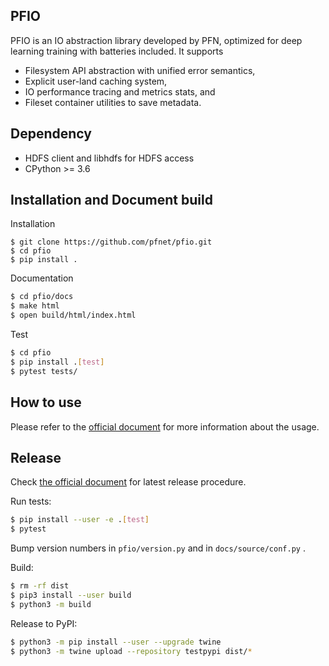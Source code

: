 ## PFIO

PFIO is an IO abstraction library developed by PFN, optimized for deep
learning training with batteries included. It supports

- Filesystem API abstraction with unified error semantics,
- Explicit user-land caching system,
- IO performance tracing and metrics stats, and
- Fileset container utilities to save metadata.


## Dependency

- HDFS client and libhdfs for HDFS access
- CPython >= 3.6

## Installation and Document build

Installation

```shell
$ git clone https://github.com/pfnet/pfio.git
$ cd pfio
$ pip install .
```

Documentation
```sh
$ cd pfio/docs
$ make html
$ open build/html/index.html
```

Test
```sh
$ cd pfio
$ pip install .[test]
$ pytest tests/
```

## How to use

Please refer to the [official document](https://pfio.readthedocs.io) for more information about the usage.

## Release

Check [the official document](https://packaging.python.org/tutorials/packaging-projects/) for latest release procedure.

Run tests:

```sh
$ pip install --user -e .[test]
$ pytest
```

Bump version numbers in `pfio/version.py` and in `docs/source/conf.py` .

Build:

```sh
$ rm -rf dist
$ pip3 install --user build
$ python3 -m build
```

Release to PyPI:

```sh
$ python3 -m pip install --user --upgrade twine
$ python3 -m twine upload --repository testpypi dist/*
```
